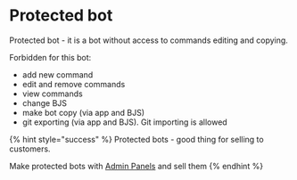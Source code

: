 # Protected bot

Protected bot - it is a bot without access to commands editing and copying.

Forbidden for this bot:

* add new command
* edit and remove commands
* view commands
* change BJS
* make bot copy \(via app and BJS\)
* git exporting \(via app and BJS\). Git importing is allowed

{% hint style="success" %}
Protected bots - good thing for selling to customers.

Make protected bots with [Admin Panels](https://help.bots.business/scenarios-and-bjs/admin-panel) and sell them
{% endhint %}



